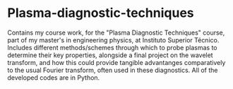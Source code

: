# Plasma-diagnostic-techniques
Contains my course work, for the "Plasma Diagnostic Techniques" course, part of my master's in engineering physics, at Instituto Superior Técnico. Includes different methods/schemes through which to probe plasmas to determine their key properties, alongside a final project on the wavelet transform, and how this could provide tangible advantanges comparatively to the usual Fourier transform, often used in these diagnostics. All of the developed codes are in Python.
